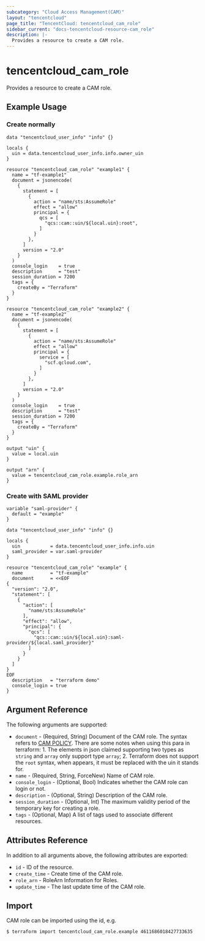 ```yaml
---
subcategory: "Cloud Access Management(CAM)"
layout: "tencentcloud"
page_title: "TencentCloud: tencentcloud_cam_role"
sidebar_current: "docs-tencentcloud-resource-cam_role"
description: |-
  Provides a resource to create a CAM role.
---
```


# tencentcloud_cam_role

Provides a resource to create a CAM role.

## Example Usage

### Create normally

```hcl
data "tencentcloud_user_info" "info" {}

locals {
  uin = data.tencentcloud_user_info.info.owner_uin
}

resource "tencentcloud_cam_role" "example1" {
  name = "tf-example1"
  document = jsonencode(
    {
      statement = [
        {
          action = "name/sts:AssumeRole"
          effect = "allow"
          principal = {
            qcs = [
              "qcs::cam::uin/${local.uin}:root",
            ]
          }
        },
      ]
      version = "2.0"
    }
  )
  console_login    = true
  description      = "test"
  session_duration = 7200
  tags = {
    createBy = "Terraform"
  }
}

resource "tencentcloud_cam_role" "example2" {
  name = "tf-example2"
  document = jsonencode(
    {
      statement = [
        {
          action = "name/sts:AssumeRole"
          effect = "allow"
          principal = {
            service = [
              "scf.qcloud.com",
            ]
          }
        },
      ]
      version = "2.0"
    }
  )
  console_login    = true
  description      = "test"
  session_duration = 7200
  tags = {
    createBy = "Terraform"
  }
}

output "uin" {
  value = local.uin
}

output "arn" {
  value = tencentcloud_cam_role.example.role_arn
}
```

### Create with SAML provider

```hcl
variable "saml-provider" {
  default = "example"
}

data "tencentcloud_user_info" "info" {}

locals {
  uin           = data.tencentcloud_user_info.info.uin
  saml_provider = var.saml-provider
}

resource "tencentcloud_cam_role" "example" {
  name          = "tf-example"
  document      = <<EOF
{
  "version": "2.0",
  "statement": [
    {
      "action": [
        "name/sts:AssumeRole"
      ],
      "effect": "allow",
      "principal": {
        "qcs": [
          "qcs::cam::uin/${local.uin}:saml-provider/${local.saml_provider}"
        ]
      }
    }
  ]
}
EOF
  description   = "terraform demo"
  console_login = true
}
```

## Argument Reference

The following arguments are supported:

* `document` - (Required, String) Document of the CAM role. The syntax refers to [CAM POLICY](https://intl.cloud.tencent.com/document/product/598/10604). There are some notes when using this para in terraform: 1. The elements in json claimed supporting two types as `string` and `array` only support type `array`; 2. Terraform does not support the `root` syntax, when appears, it must be replaced with the uin it stands for.
* `name` - (Required, String, ForceNew) Name of CAM role.
* `console_login` - (Optional, Bool) Indicates whether the CAM role can login or not.
* `description` - (Optional, String) Description of the CAM role.
* `session_duration` - (Optional, Int) The maximum validity period of the temporary key for creating a role.
* `tags` - (Optional, Map) A list of tags used to associate different resources.

## Attributes Reference

In addition to all arguments above, the following attributes are exported:

* `id` - ID of the resource.
* `create_time` - Create time of the CAM role.
* `role_arn` - RoleArn Information for Roles.
* `update_time` - The last update time of the CAM role.


## Import

CAM role can be imported using the id, e.g.

```
$ terraform import tencentcloud_cam_role.example 4611686018427733635
```


